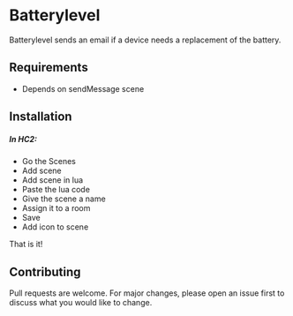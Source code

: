# Batterylevel
Batterylevel sends an email if a device needs a replacement of the battery.

## Requirements
- Depends on sendMessage scene

## Installation
##### In HC2:
- Go the Scenes
- Add scene
- Add scene in lua
- Paste the lua code
- Give the scene a name
- Assign it to a room
- Save
- Add icon to scene

That is it!

## Contributing
Pull requests are welcome. For major changes, please open an issue first to discuss what you would like to change.
